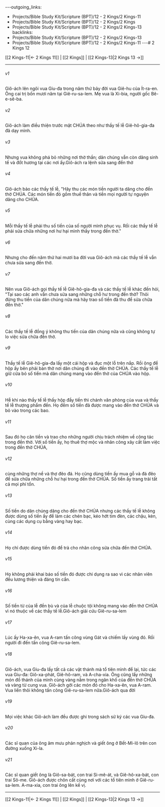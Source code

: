 ---outgoing_links:
  - Projects/Bible Study Kit/Scripture (BPT)/12 - 2 Kings/2 Kings-11
  - Projects/Bible Study Kit/Scripture (BPT)/12 - 2 Kings/2 Kings
  - Projects/Bible Study Kit/Scripture (BPT)/12 - 2 Kings/2 Kings-13
backlinks:
  - Projects/Bible Study Kit/Scripture (BPT)/12 - 2 Kings/2 Kings-13
  - Projects/Bible Study Kit/Scripture (BPT)/12 - 2 Kings/2 Kings-11
---# 2 Kings 12

[[2 Kings-11|← 2 Kings 11]] | [[2 Kings]] | [[2 Kings-13|2 Kings 13 →]]
***



###### v1 
Giô-ách lên ngôi vua Giu-đa trong năm thứ bảy đời vua Giê-hu của Ít-ra-en. Ông cai trị bốn mươi năm tại Giê-ru-sa-lem. Mẹ vua là Xi-bia, người gốc Bê-e-sê-ba. 

###### v2 
Giô-ách làm điều thiện trước mặt CHÚA theo như thầy tế lễ Giê-hô-gia-đa đã dạy mình. 

###### v3 
Nhưng vua không phá bỏ những nơi thờ thần; dân chúng vẫn còn dâng sinh tế và đốt hương tại các nơi ấy.Giô-ách ra lệnh sửa sang đền thờ 

###### v4 
Giô-ách bảo các thầy tế lễ, "Hãy thu các món tiền người ta dâng cho đền thờ CHÚA. Các món tiền đó gồm thuế thân và tiền mọi người tự nguyện dâng cho CHÚA. 

###### v5 
Mỗi thầy tế lễ phải thu số tiền của số người mình phục vụ. Rồi các thầy tế lễ phải sửa chữa những nơi hư hại mình thấy trong đền thờ." 

###### v6 
Nhưng cho đến năm thứ hai mươi ba đời vua Giô-ách mà các thầy tế lễ vẫn chưa sửa sang đền thờ. 

###### v7 
Nên vua Giô-ách gọi thầy tế lễ Giê-hô-gia-đa và các thầy tế lễ khác đến hỏi, "Tại sao các anh vẫn chưa sửa sang những chỗ hư trong đền thờ? Thôi đừng thu tiền của dân chúng nữa mà hãy trao số tiền đã thu để sửa chữa đền thờ." 

###### v8 
Các thầy tế lễ đồng ý không thu tiền của dân chúng nữa và cũng không tự lo việc sửa chữa đền thờ. 

###### v9 
Thầy tế lễ Giê-hô-gia-đa lấy một cái hộp và đục một lỗ trên nắp. Rồi ông để hộp ấy bên phải bàn thờ nơi dân chúng đi vào đền thờ CHÚA. Các thầy tế lễ giữ cửa bỏ số tiền mà dân chúng mang vào đền thờ của CHÚA vào hộp. 

###### v10 
Hễ khi nào thầy tế lễ thấy hộp đầy tiền thì chánh văn phòng của vua và thầy tế lễ thượng phẩm đến. Họ đếm số tiền đã được mang vào đền thờ CHÚA và bỏ vào trong các bao. 

###### v11 
Sau đó họ cân tiền và trao cho những người chịu trách nhiệm về công tác trong đền thờ. Với số tiền ấy, họ thuê thợ mộc và nhân công xây cất làm việc trong đền thờ CHÚA, 

###### v12 
cùng những thợ nề và thợ đẽo đá. Họ cũng dùng tiền ấy mua gỗ và đá đẽo để sửa chữa những chỗ hư hại trong đền thờ CHÚA. Số tiền ấy trang trải tất cả mọi phí tổn. 

###### v13 
Số tiền do dân chúng dâng cho đền thờ CHÚA nhưng các thầy tế lễ không được dùng số tiền ấy để làm các chén bạc, kéo hớt tim đèn, các chậu, kèn, cùng các dụng cụ bằng vàng hay bạc. 

###### v14 
Họ chỉ được dùng tiền đó để trả cho nhân công sửa chữa đền thờ CHÚA. 

###### v15 
Họ không phải khai báo số tiền đó được chi dụng ra sao vì các nhân viên đều lương thiện và đáng tin cẩn. 

###### v16 
Số tiền từ của lễ đền bù và của lễ chuộc tội không mang vào đền thờ CHÚA vì nó thuộc về các thầy tế lễ.Giô-ách giải cứu Giê-ru-sa-lem 

###### v17 
Lúc ấy Ha-xa-ên, vua A-ram tấn công vùng Gát và chiếm lấy vùng đó. Rồi người đi đến tấn công Giê-ru-sa-lem. 

###### v18 
Giô-ách, vua Giu-đa lấy tất cả các vật thánh mà tổ tiên mình để lại, tức các vua Giu-đa: Giô-xa-phát, Giê-hô-ram, và A-cha-xia. Ông cũng lấy những món đồ thánh của mình cùng vàng nằm trong ngân khố của đền thờ CHÚA và vàng từ cung vua. Giô-ách gởi các món đó cho Ha-xa-ên, vua A-ram. Vua liền thôi không tấn công Giê-ru-sa-lem nữa.Giô-ách qua đời 

###### v19 
Mọi việc khác Giô-ách làm đều được ghi trong sách sử ký các vua Giu-đa. 

###### v20 
Các sĩ quan của ông âm mưu phản nghịch và giết ông ở Bết-Mi-lô trên con đường xuống Xi-la. 

###### v21 
Các sĩ quan giết ông là Giô-sa-bát, con trai Si-mê-át, và Giê-hô-xa-bát, con trai Sô-me. Giô-ách được chôn cất cùng nơi với các tổ tiên mình ở Giê-ru-sa-lem. A-ma-xia, con trai ông lên kế vị.

***
[[2 Kings-11|← 2 Kings 11]] | [[2 Kings]] | [[2 Kings-13|2 Kings 13 →]]
